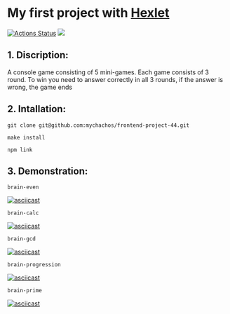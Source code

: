# My first project with [Hexlet](https://ru.hexlet.io/my)
[![Actions Status](https://github.com/mychachos/frontend-project-44/workflows/hexlet-check/badge.svg)](https://github.com/mychachos/frontend-project-44/actions)
<a href="https://codeclimate.com/github/mychachos/frontend-project-44/maintainability"><img src="https://api.codeclimate.com/v1/badges/7dd3974921021c4a5fee/maintainability" /></a>
## 1. Discription:
A console game consisting of 5 mini-games. Each game consists of 3 round. To win you need to answer correctly in all 3 rounds, if the answer is wrong, the game ends

## 2. Intallation:
```
git clone git@github.com:mychachos/frontend-project-44.git
```
```
make install
```
```
npm link
```

## 3. Demonstration:

```
brain-even
```
[![asciicast](https://asciinema.org/a/577926.svg)](https://asciinema.org/a/577926)

```
brain-calc
```
[![asciicast](https://asciinema.org/a/578369.svg)](https://asciinema.org/a/578369)

```
brain-gcd
```
[![asciicast](https://asciinema.org/a/578533.svg)](https://asciinema.org/a/578533)

```
brain-progression
```
[![asciicast](https://asciinema.org/a/fIzNHLQbbzmxYC6wNiNyIoRkG.svg)](https://asciinema.org/a/fIzNHLQbbzmxYC6wNiNyIoRkG)

```
brain-prime
```
[![asciicast](https://asciinema.org/a/mmbpXrtVu1fDJKUPVB1NoL8WX.svg)](https://asciinema.org/a/mmbpXrtVu1fDJKUPVB1NoL8WX)
